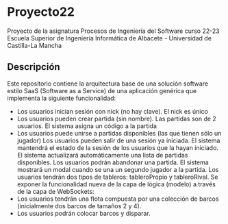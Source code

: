 # Proyecto22
Proyecto de la asignatura Procesos de Ingeniería del Software curso 22-23
Escuela Superior de Ingeniería Informática de Albacete - Universidad de Castilla-La Mancha

## Descripción
Este repositorio contiene la arquitectura base de una solución software estilo SaaS (Software as a Service) de una aplicación genérica que implementa la siguiente funcionalidad:
- Los usuarios inician sesión con nick (no hay clave). El nick es único
- Los usuarios pueden crear partida (sin nombre). Las partidas son de 2 usuarios. El sistema asigna un código a la partida
- Los usuarios puede unirse a partidas disponibles (las que tienen sólo un jugador)
Los usuarios pueden salir de una sesión ya iniciada.
El sistema mantendrá el estado de la sesión de los usuarios que la hayan iniciado.
El sistema actualizará automáticamente una lista de partidas disponibles.
Los usuarios podrán abandonar una partida.
El sistema mostrará un modal cuando se una un segundo jugador a la partida.
Los usuarios tendrán dos tipos de tableros: tableroPropio y tableroRival.
Se exponer la funcionalidad nueva de la capa de lógica (modelo) a través de la capa de WebSockets:
- Los usuarios tendrán una flota compuesta por una colección de barcos (inicialmente dos barcos de tamaños 2 y 4).
- Los usuarios podrán colocar barcos y disparar.

